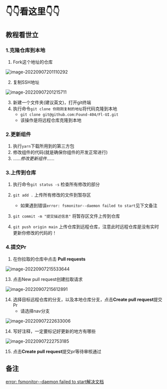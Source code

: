 # 👇👇看这里👇👇

## 教程看世立

### 1.克隆仓库到本地

1. Fork这个地址的仓库

![image-20220907201110292](https://found-img-blog.oss-cn-hangzhou.aliyuncs.com/img/image-20220907201110292.png)

2. 复制SSH地址

![image-20220907201215711](https://found-img-blog.oss-cn-hangzhou.aliyuncs.com/img/image-20220907201215711.png)

3. 新建一个文件夹(建议英文)，打开git终端
4. 执行命令`git clone 你刚刚复制的地址`将代码克隆到本地
   - `git clone git@github.com:Found-404/Fl-UI.git `
   - 该操作是将远程仓库克隆到本地

### 2.更新组件

1. 执行`yarn`下载所用到的第三方包
2. 修改组件的代码(就是确保你组件的开发正常进行)
3. ......*修改更新组件*......

### 3.上传到仓库

1. 执行命令`git status -s`       检查所有修改的部分
2. `git add .`       上传所有修改的文件到暂存区
   - 如果遇到错误`error: fsmonitor--daemon failed to start`见下文备注

3. `git commit -m "提交描述信息"`      将暂存区文件上传到仓库
4. `git push origin main`      上传仓库到远程仓库，注意此时远程仓库是没有实时更新你修改的代码的！

### 4.提交Pr

1. 在你拉取的仓库中点击   **Pull requests**

![image-20220907215533644](https://found-img-blog.oss-cn-hangzhou.aliyuncs.com/img/image-20220907215533644.png)

13. 点击New pull request创建拉取请求

![image-20220907215612891](https://found-img-blog.oss-cn-hangzhou.aliyuncs.com/img/image-20220907215612891.png)

14. 选择目标远程仓库的分支，以及本地仓库分支，点击**Create pull request**提交Pr
    - 请选择nav分支

![image-20220907222633006](https://found-img-blog.oss-cn-hangzhou.aliyuncs.com/img/image-20220907222633006.png)

14. 写好注释，一定要标记好更新的地方有哪些

![image-20220907222753185](https://found-img-blog.oss-cn-hangzhou.aliyuncs.com/img/image-20220907222753185.png)

15. 点击**Create pull request**提交pr等待审核通过

## 备注

[error: fsmonitor--daemon failed to start解决文档](https://blog.csdn.net/weixin_45944993/article/details/121462547)

